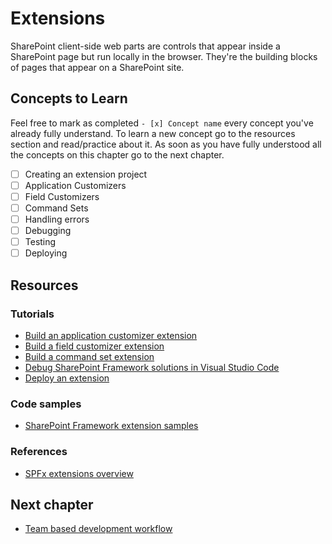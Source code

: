 # Extensions
SharePoint client-side web parts are controls that appear inside a SharePoint page but run locally in the browser. They're the building blocks of pages that appear on a SharePoint site.

## Concepts to Learn
Feel free to mark as completed `- [x] Concept name` every concept you've already fully understand. To learn a new concept go to the resources section and read/practice about it. As soon as you have fully understood all the concepts on this chapter go to the next chapter.

  - [ ] Creating an extension project
  - [ ] Application Customizers
  - [ ] Field Customizers
  - [ ] Command Sets
  - [ ] Handling errors
  - [ ] Debugging
  - [ ] Testing
  - [ ] Deploying

## Resources

### Tutorials
  * [Build an application customizer extension](https://docs.microsoft.com/en-us/sharepoint/dev/spfx/extensions/get-started/build-a-hello-world-extension)
  * [Build a field customizer extension](https://docs.microsoft.com/en-us/sharepoint/dev/spfx/extensions/get-started/building-simple-field-customizer)
  * [Build a command set extension](https://docs.microsoft.com/en-us/sharepoint/dev/spfx/extensions/get-started/building-simple-cmdset-with-dialog-api)
  * [Debug SharePoint Framework solutions in Visual Studio Code](https://docs.microsoft.com/en-us/sharepoint/dev/spfx/debug-in-vscode)
  * [Deploy an extension](https://docs.microsoft.com/en-us/sharepoint/dev/spfx/extensions/get-started/serving-your-extension-from-sharepoint)

### Code samples
  * [SharePoint Framework extension samples](https://github.com/SharePoint/sp-dev-fx-extensions/tree/master/samples)

### References
  * [SPFx extensions overview](https://docs.microsoft.com/en-us/sharepoint/dev/spfx/extensions/overview-extensions)

## Next chapter
  * [Team based development workflow](./team-based-development-workflow.md)